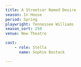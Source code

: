 ```yaml
---
title: A Streetcar Named Desire
season: In House
period: Spring
playwright: Tennessee Williams
season_sort: 250
venue: New Theatre

cast:
	- role: Stella
	  name: Sophie Bostock

---
```



